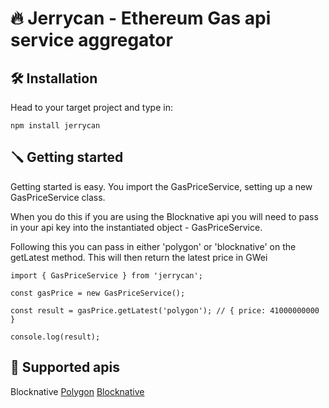 # 🔥 Jerrycan - Ethereum Gas api service aggregator

## 🛠 Installation

Head to your target project and type in:

`npm install jerrycan`

## 🪛 Getting started

Getting started is easy. You import the GasPriceService, setting up a new GasPriceService class.

When you do this if you are using the Blocknative api you will need to pass in your api key into the instantiated object - GasPriceService.

Following this you can pass in either 'polygon' or 'blocknative' on the getLatest method. This will then return the latest price in GWei

```
import { GasPriceService } from 'jerrycan';

const gasPrice = new GasPriceService();

const result = gasPrice.getLatest('polygon'); // { price: 41000000000 }

console.log(result);
```

## 🥨 Supported apis

Blocknative
[Polygon](https://gasstation-mainnet.matic.network)
[Blocknative](https://docs.blocknative.com/gas-platform)

